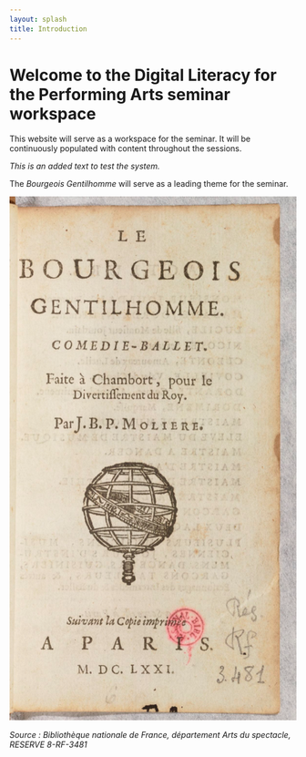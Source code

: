 ```yaml
---
layout: splash
title: Introduction
---
```


# Welcome to the Digital Literacy for the Performing Arts seminar workspace

This website will serve as a workspace for the seminar. It will be continuously populated with content throughout the sessions.

*This is an added text to test the system.*

The *Bourgeois Gentilhomme* will serve as a leading theme for the seminar.

![Bourgeois Gentilhomme](./images/sessions/homepage.png)

*Source : Bibliothèque nationale de France, département Arts du spectacle, RESERVE 8-RF-3481*